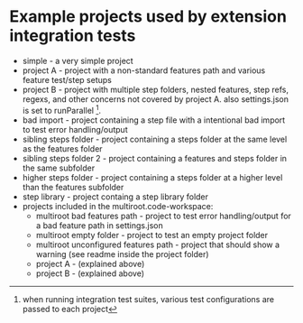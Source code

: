 # Example projects used by extension integration tests

- simple - a very simple project
- project A - project with a non-standard features path and various feature test/step setups
- project B - project with multiple step folders, nested features, step refs, regexs, and other concerns not covered by project A. also settings.json is set to runParallel [^1].
- bad import - project containing a step file with a intentional bad import to test error handling/output
- sibling steps folder - project containing a steps folder at the same level as the features folder
- sibling steps folder 2 - project containing a features and steps folder in the same subfolder
- higher steps folder - project containing a steps folder at a higher level than the features subfolder
- step library - project containg a step library folder
- projects included in the multiroot.code-workspace:
  - multiroot bad features path - project to test error handling/output for a bad feature path in settings.json
  - multiroot empty folder - project to test an empty project folder
  - multiroot unconfigured features path - project that should show a warning (see readme inside the project folder)
  - project A - (explained above)
  - project B - (explained above)

[^1]: when running integration test suites, various test configurations are passed to each project
